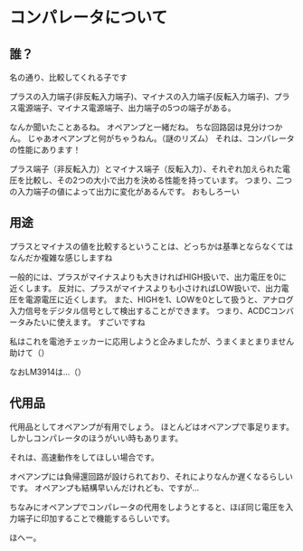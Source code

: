 # コンパレータについて

## 誰？
名の通り、比較してくれる子です

プラスの入力端子(非反転入力端子)、マイナスの入力端子(反転入力端子)、プラス電源端子、マイナス電源端子、出力端子の5つの端子がある。

なんか聞いたことあるね。
オペアンプと一緒だね。
ちな回路図は見分けつかん。
じゃあオペアンプと何がちゃうねん。（謎のリズム）
それは、コンパレータの性能にあります！

プラス端子（非反転入力）とマイナス端子（反転入力）、それぞれ加えられた電圧を比較し、その2つの大小で出力を決める性能を持っています。
つまり、二つの入力端子の値によって出力に変化があるんです。
おもしろーい

## 用途
プラスとマイナスの値を比較するということは、どっちかは基準とならなくてはなんだか複雑な感じしますね

一般的には、プラスがマイナスよりも大きければHIGH扱いで、出力電圧を0に近くします。
反対に、プラスがマイナスよりも小さければLOW扱いで、出力電圧を電源電圧に近くします。
また、HIGHを1、LOWを0として扱うと、アナログ入力信号をデジタル信号として検出することができます。
つまり、ACDCコンバータみたいに使えます。
すごいですね

私はこれを電池チェッカーに応用しようと企みましたが、うまくまとまりません助けて（）

なおLM3914は…（）

## 代用品
代用品としてオペアンプが有用でしょう。
ほとんどはオペアンプで事足ります。
しかしコンパレータのほうがいい時もあります。

それは、高速動作をしてほしい場合です。

オペアンプには負帰還回路が設けられており、それによりなんか遅くなるらしいです。
オペアンプも結構早いんだけれども、ですが…

ちなみにオペアンプでコンパレータの代用をしようとすると、ほぼ同じ電圧を入力端子に印加することで機能するらしいです。

ほへー。
